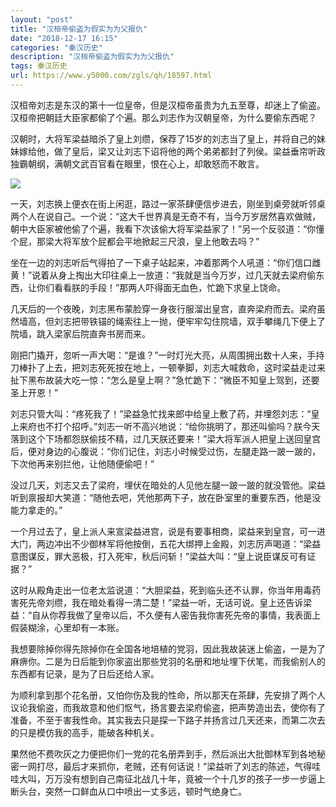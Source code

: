 ```yaml
---
layout: "post"
title: "汉桓帝偷盗为假实为为父报仇"
date: "2018-12-17 16:15"
categories: "秦汉历史"
description: "汉桓帝偷盗为假实为为父报仇"
tags: 秦汉历史
url: https://www.y5000.com/zgls/qh/18597.html
---
```






汉桓帝刘志是东汉的第十一位皇帝，但是汉桓帝虽贵为九五至尊，却迷上了偷盗。汉桓帝把朝廷大臣家都偷了个遍。那么刘志作为汉朝皇帝，为什么要偷东西呢？

汉朝时，大将军梁益暗杀了皇上刘缵，保荐了15岁的刘志当了皇上，并将自己的妹妹嫁给他，做了皇后，梁又让刘志下诏将他的两个弟弟都封了列侯。梁益垂帘听政独霸朝纲，满朝文武百官看在眼里，恨在心上，却敢怒而不敢言。

![](https://img.y5000.com/uploads/allimg/170405/1339313T8-0.jpg)

一天，刘志换上便衣在街上闲逛，路过一家茶肆便信步进去，刚坐到桌旁就听邻桌两个人在说自己。一个说：“这大千世界真是无奇不有，当今万岁居然喜欢做贼，朝中大臣家被他偷了个遍，我看下次该偷大将军梁益家了！”另一个反驳道：“你懂个屁，那梁大将军放个屁都会平地掀起三尺浪，皇上他敢去吗？”

坐在一边的刘志听后气得拍了一下桌子站起来，冲着那两个人吼道：“你们信口雌黄！”说着从身上掏出大印往桌上一放道：“我就是当今万岁，过几天就去梁府偷东西，让你们看看朕的手段！”那两人吓得面无血色，忙跪下求皇上饶命。

几天后的一个夜晚，刘志黑布蒙脸穿一身夜行服溜出皇宫，直奔梁府而去。梁府虽然墙高，但刘志把带铁锚的绳索往上一抛，便牢牢勾住院墙，双手攀绳几下便上了院墙，跳入梁家后院直奔书房而来。

刚把门撬开，忽听一声大喝：“是谁？”一时灯光大亮，从周围拥出数十人来，手持刀棒扑了上去，把刘志死死按在地上，一顿拳脚，刘志大喊救命，这时梁益走过来扯下黑布故装大吃一惊：“怎么是皇上啊？”急忙跪下：“微臣不知皇上驾到，还要圣上开恩！”

刘志只管大叫：“疼死我了！”梁益急忙找来郎中给皇上敷了药，并埋怨刘志：“皇上来府也不打个招呼。”刘志一听不高兴地说：“给你挑明了，那还叫偷吗？朕今天落到这个下场都怨朕偷技不精，过几天朕还要来！”梁大将军派人把皇上送回皇宫后，便对身边的心腹说：“你们记住，刘志小时候受过伤，左腿走路一跛一跛的，下次他再来别拦他，让他随便偷吧！”

没过几天，刘志又去了梁府，埋伏在暗处的人见他左腿一跛一跛的就没管他。梁益听到禀报却大笑道：“随他去吧，凭他那两下子，放在卧室里的重要东西，他是没能力拿走的。”

一个月过去了，皇上派人来宣梁益进宫，说是有要事相商，梁益来到皇宫，可一进大门，两边冲出不少御林军将他按倒，五花大绑押上金殿，刘志厉声喝道：“梁益意图谋反，罪大恶极，打入死牢，秋后问斩！”梁益大叫：“皇上说臣谋反可有证据？”

这时从殿角走出一位老太监说道：“大胆梁益，死到临头还不认罪，你当年用毒药害死先帝刘缵，我在暗处看得一清二楚！”梁益一听，无话可说。皇上还告诉梁益：“自从你荐我做了皇帝以后，不久便有人密告我你害死先帝的事情，我表面上假装糊涂，心里却有一本账。

我想要除掉你得先除掉你在全国各地培植的党羽，因此我故装迷上偷盗，一是为了麻痹你。二是为日后能到你家盗出那些党羽的名册和地址埋下伏笔，而我偷别人的东西都有记录，是为了日后还给人家。

为顺利拿到那个花名册，又怕你伤及我的性命，所以那天在茶肆，先安排了两个人议论我偷盗，而我故意和他们怄气，扬言要去梁府偷盗，把声势造出去，使你有了准备，不至于害我性命。其实我去只是探一下路子并扬言过几天还来，而第二次去的只是模仿我的高手，能破各种机关。

果然他不费吹灰之力便把你们一党的花名册弄到手，然后派出大批御林军到各地秘密一网打尽，最后才来抓你，老贼，还有何话说！”梁益听了刘志的陈述，气得哇哇大叫，万万没有想到自己南征北战几十年，竟被一个十几岁的孩子一步一步逼上断头台，突然一口鲜血从口中喷出一丈多远，顿时气绝身亡。
